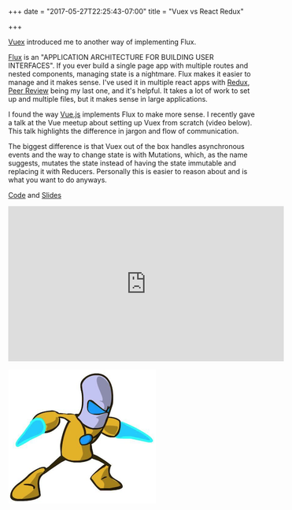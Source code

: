 +++
date = "2017-05-27T22:25:43-07:00"
title = "Vuex vs React Redux"

+++

[Vuex](https://github.com/vuejs/vuex) introduced me to another way of implementing Flux. 

[Flux](http://facebook.github.io/flux/) is an "APPLICATION ARCHITECTURE FOR BUILDING USER INTERFACES". If you ever build a single 
page app with multiple routes and nested components, managing state is a nightmare.
Flux makes it easier to manage and it makes sense. I've used it in multiple react apps with [Redux](http://redux.js.org/),
[Peer Review](https://github.com/berto/peer-review) being my last one,
and it's helpful. It takes a lot of work to set up and multiple files, but it makes sense in large applications.

I found the way [Vue.js](https://vuejs.org/) implements Flux to make more sense. I recently gave a talk at
the Vue meetup about setting up Vuex from scratch (video below). This talk highlights the difference in jargon
and flow of communication. 

The biggest difference is that Vuex out of the box handles asynchronous events and
the way to change state is with Mutations, which, as the name suggests, mutates the state instead of having 
the state immutable and replacing it with Reducers. Personally this is easier to reason about and is what
you want to do anyways. 

[Code](https://github.com/berto/vuex-demo) and [Slides](https://slides.com/robertoortega/vuex/live#/)

<iframe width="560" height="315" src="https://www.youtube.com/embed/I936jW7QbjM" frameborder="0" allowfullscreen></iframe>
  
![gopher](img/starcrafts_2.png)
